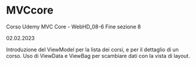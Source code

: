 # MVCcore
Corso Udemy MVC Core - WebHD_08-6 Fine sezione 8

02.02.2023

Introduzione del ViewModel per la lista dei corsi,
e per il dettaglio di un corso.
Uso di ViewData e ViewBag per scambiare dati con la vista di layout.
